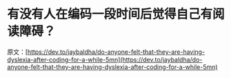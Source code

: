 # 有没有人在编码一段时间后觉得自己有阅读障碍？

原文：[https://dev.to/jaybaldha/do-anyone-felt-that-they-are-having-dyslexia-after-coding-for-a-while-5mn](https://dev.to/jaybaldha/do-anyone-felt-that-they-are-having-dyslexia-after-coding-for-a-while-5mn)